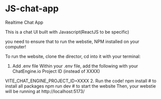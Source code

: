 # JS-chat-app
Realtime Chat App

This is a chat UI built with Javascript(ReactJS to be specific) 

 you need to ensure that to run the webstie, NPM installed on your computer!

To run the website, clone the director, cd into it with your terminal:

1. Add .env file
Within your .env file, add the following with your ChatEngine.io Project ID (instead of XXXX)

VITE_CHAT_ENGINE_PROJECT_ID=XXXX
2. Run the code!
npm install # to install all packages
npm run dev # to start the website
Then, your webstie will be running at http://localhost:5173/
